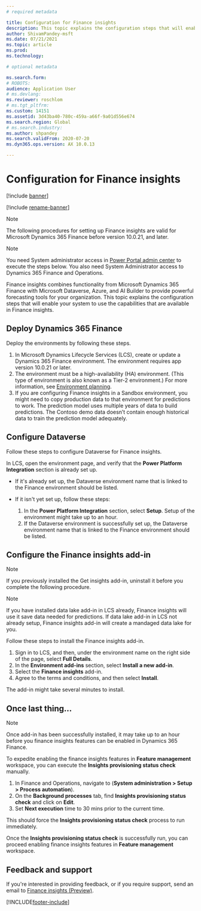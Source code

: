 ```yaml
---
# required metadata

title: Configuration for Finance insights
description: This topic explains the configuration steps that will enable your system to use the capabilities that are available in Finance insights
author: ShivamPandey-msft
ms.date: 07/21/2021
ms.topic: article
ms.prod: 
ms.technology: 

# optional metadata

ms.search.form: 
# ROBOTS: 
audience: Application User
# ms.devlang: 
ms.reviewer: roschlom
# ms.tgt_pltfrm: 
ms.custom: 14151
ms.assetid: 3d43ba40-780c-459a-a66f-9a01d556e674
ms.search.region: Global
# ms.search.industry: 
ms.author: shpandey
ms.search.validFrom: 2020-07-20
ms.dyn365.ops.version: AX 10.0.13

---
```

# Configuration for Finance insights

[!include [banner](../includes/banner.md)]

[!include [rename-banner](~/includes/cc-data-platform-banner.md)]

> [!NOTE]
> The following procedures for setting up Finance insights are valid for Microsoft Dynamics 365 Finance before version 10.0.21, and later.

> [!NOTE]
> You need System administrator access in [Power Portal admin center](https://admin.powerplatform.microsoft.com/) to execute the steps below.
> You also need System Administrator access to Dynamics 365 Finance and Operations.

Finance insights combines functionality from Microsoft Dynamics 365 Finance with Microsoft Dataverse, Azure, and AI Builder to provide powerful forecasting tools for your organization. This topic explains the configuration steps that will enable your system to use the capabilities that are available in Finance insights.

## Deploy Dynamics 365 Finance

Deploy the environments by following these steps.

1. In Microsoft Dynamics Lifecycle Services (LCS), create or update a Dynamics 365 Finance environment. The environment requires app version 10.0.21 or later.
2. The environment must be a high-availability (HA) environment. (This type of environment is also known as a Tier-2 environment.) For more information, see [Environment planning](../../fin-ops-core/fin-ops/imp-lifecycle/environment-planning.md).
3. If you are configuring Finance insights in a Sandbox environment, you might need to copy production data to that environment for predictions to work. The prediction model uses multiple years of data to build predictions. The Contoso demo data doesn’t contain enough historical data to train the prediction model adequately. 

## Configure Dataverse

Follow these steps to configure Dataverse for Finance insights.

In LCS, open the environment page, and verify that the **Power Platform Integration** section is already set up.
- If it's already set up, the Dataverse environment name that is linked to the Finance environment should be listed.
- If it isn't yet set up, follow these steps:

    1. In the **Power Platform Integration** section, select **Setup**. Setup of the environment might take up to an hour.
    2. If the Dataverse environment is successfully set up, the Dataverse environment name that is linked to the Finance environment should be listed.

## Configure the Finance insights add-in

> [!NOTE]
> If you previously installed the Get insights add-in, uninstall it before you complete the following procedure.

> [!NOTE]
> If you have installed data lake add-in in LCS already, Finance insights will use it save data needed for predictions. If data lake add-in in LCS not already setup, Finance insights add-in will create a mandaged data lake for you.

Follow these steps to install the Finance insights add-in.

1. Sign in to LCS, and then, under the environment name on the right side of the page, select **Full Details**.
2. In the **Environment add-ins** section, select **Install a new add-in**.
3. Select the **Finance insights** add-in.
4. Agree to the terms and conditions, and then select **Install**.

The add-in might take several minutes to install.

## Once last thing...
> [!NOTE]
> Once add-in has been successfully installed, it may take up to an hour before you finance insights features can be enabled in Dynamics 365 Finance.

To expedite enabling the finance insights features in **Feature management** workspace, you can execute the **Insights provisioning status check** manually. 

1. In Finance and Operations, navigate to (**System administration \> Setup \> Process automation**).
2. On the **Background processes** tab, find **Insights provisioning status check** and click on **Edit**.
3. Set **Next execution** time to 30 mins prior to the current time.

This should force the **Insights provisioning status check** process to run immediately.

Once the **Insights provisioning status check** is successfully run, you can proceed enabling finance insights features in **Feature management** workspace.

## Feedback and support

If you're interested in providing feedback, or if you require support, send an email to [Finance insights (Preview)](mailto:fiap@microsoft.com).

[!INCLUDE[footer-include](../../includes/footer-banner.md)]
